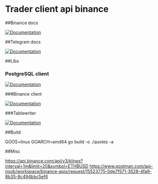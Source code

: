 # Trader client api binance


##Binance docs

[![Documentation](https://img.shields.io/badge/binance-documentation-informational)](https://binance-docs.github.io/apidocs/spot/en/)


##Telegram docs

[![Documentation](https://img.shields.io/badge/telegram-documentation-informational)](http://godoc.org/github.com/go-telegram-bot-api/telegram-bot-api)

##Libs

### PostgreSQL client

[![Documentation](https://img.shields.io/badge/libs-pgclient-red)](https://pg.uptrace.dev/)

###Binance client

[![Documentation](https://img.shields.io/badge/libs-binanceclient-red)](https://github.com/adshao/go-binance)

###Tablewriter

[![Documentation](https://img.shields.io/badge/libs-tablewriter-red)](https://github.com/olekukonko/tablewriter)


##Build 

GOOS=linux GOARCH=amd64 go build -o ./quotes -a

##Misc

https://api.binance.com/api/v3/klines?interval=1m&limit=20&symbol=ETHBUSD
https://www.postman.com/api-noob/workspace/binance-apis/request/15523775-0de7f571-3528-4fa9-8b35-8c494bbc5ef6


